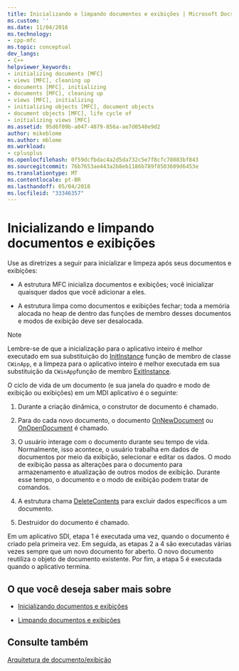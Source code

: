 ```yaml
---
title: Inicializando e limpando documentos e exibições | Microsoft Docs
ms.custom: ''
ms.date: 11/04/2016
ms.technology:
- cpp-mfc
ms.topic: conceptual
dev_langs:
- C++
helpviewer_keywords:
- initializing documents [MFC]
- views [MFC], cleaning up
- documents [MFC], initializing
- documents [MFC], cleaning up
- views [MFC], initializing
- initializing objects [MFC], document objects
- document objects [MFC], life cycle of
- initializing views [MFC]
ms.assetid: 95d6f09b-a047-4079-856a-ae7d0548e9d2
author: mikeblome
ms.author: mblome
ms.workload:
- cplusplus
ms.openlocfilehash: 0f59dcfbdac4a2d5da732c5e7f8cfc78083bf843
ms.sourcegitcommit: 76b7653ae443a2b8eb1186b789f8503609d6453e
ms.translationtype: MT
ms.contentlocale: pt-BR
ms.lasthandoff: 05/04/2018
ms.locfileid: "33346357"
---
```

# <a name="initializing-and-cleaning-up-documents-and-views"></a>Inicializando e limpando documentos e exibições
Use as diretrizes a seguir para inicializar e limpeza após seus documentos e exibições:  
  
-   A estrutura MFC inicializa documentos e exibições; você inicializar quaisquer dados que você adicionar a eles.  
  
-   A estrutura limpa como documentos e exibições fechar; toda a memória alocada no heap de dentro das funções de membro desses documentos e modos de exibição deve ser desalocada.  
  
> [!NOTE]
>  Lembre-se de que a inicialização para o aplicativo inteiro é melhor executado em sua substituição do [InitInstance](../mfc/reference/cwinapp-class.md#initinstance) função de membro de classe `CWinApp`, e a limpeza para o aplicativo inteiro é melhor executada em sua substituição da `CWinApp`função de membro [ExitInstance](../mfc/reference/cwinapp-class.md#exitinstance).  
  
 O ciclo de vida de um documento (e sua janela do quadro e modo de exibição ou exibições) em um MDI aplicativo é o seguinte:  
  
1.  Durante a criação dinâmica, o construtor de documento é chamado.  
  
2.  Para do cada novo documento, o documento [OnNewDocument](../mfc/reference/cdocument-class.md#onnewdocument) ou [OnOpenDocument](../mfc/reference/cdocument-class.md#onopendocument) é chamado.  
  
3.  O usuário interage com o documento durante seu tempo de vida. Normalmente, isso acontece, o usuário trabalha em dados de documentos por meio da exibição, selecionar e editar os dados. O modo de exibição passa as alterações para o documento para armazenamento e atualização de outros modos de exibição. Durante esse tempo, o documento e o modo de exibição podem tratar de comandos.  
  
4.  A estrutura chama [DeleteContents](../mfc/reference/cdocument-class.md#deletecontents) para excluir dados específicos a um documento.  
  
5.  Destruidor do documento é chamado.  
  
 Em um aplicativo SDI, etapa 1 é executada uma vez, quando o documento é criado pela primeira vez. Em seguida, as etapas 2 a 4 são executadas várias vezes sempre que um novo documento for aberto. O novo documento reutiliza o objeto de documento existente. Por fim, a etapa 5 é executada quando o aplicativo termina.  
  
## <a name="what-do-you-want-to-know-more-about"></a>O que você deseja saber mais sobre  
  
-   [Inicializando documentos e exibições](../mfc/initializing-documents-and-views.md)  
  
-   [Limpando documentos e exibições](../mfc/cleaning-up-documents-and-views.md)  
  
## <a name="see-also"></a>Consulte também  
 [Arquitetura de documento/exibição](../mfc/document-view-architecture.md)

